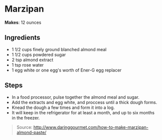 # Marzipan

**Makes**: 12 ounces

## Ingredients

 - 1 1/2 cups finely ground blanched almond meal
 - 1 1/2 cups powdered sugar
 - 2 tsp almond extract
 - 1 tsp rose water
 - 1 egg white or one egg's worth of Ener-G egg replacer

## Steps

 - In a food processor, pulse together the almond meal and sugar.
 - Add the extracts and egg white, and proccess until a thick dough forms.
 - Knead the dough a few times and form it into a log.
 - It will keep in the refrigerator for at least a month, and up to six months in the freezer.

> Source: http://www.daringgourmet.com/how-to-make-marzipan-almond-paste/
